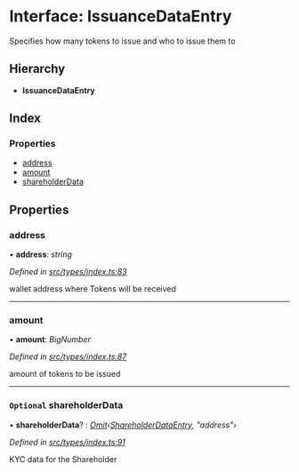 # Interface: IssuanceDataEntry

Specifies how many tokens to issue and who to issue them to

## Hierarchy

* **IssuanceDataEntry**

## Index

### Properties

* [address](_types_index_.issuancedataentry.md#address)
* [amount](_types_index_.issuancedataentry.md#amount)
* [shareholderData](_types_index_.issuancedataentry.md#optional-shareholderdata)

## Properties

###  address

• **address**: *string*

*Defined in [src/types/index.ts:83](https://github.com/PolymathNetwork/polymath-sdk/blob/454d285/src/types/index.ts#L83)*

wallet address where Tokens will be received

___

###  amount

• **amount**: *BigNumber*

*Defined in [src/types/index.ts:87](https://github.com/PolymathNetwork/polymath-sdk/blob/454d285/src/types/index.ts#L87)*

amount of tokens to be issued

___

### `Optional` shareholderData

• **shareholderData**? : *[Omit](../modules/_types_index_.md#omit)‹[ShareholderDataEntry](_types_index_.shareholderdataentry.md), "address"›*

*Defined in [src/types/index.ts:91](https://github.com/PolymathNetwork/polymath-sdk/blob/454d285/src/types/index.ts#L91)*

KYC data for the Shareholder
